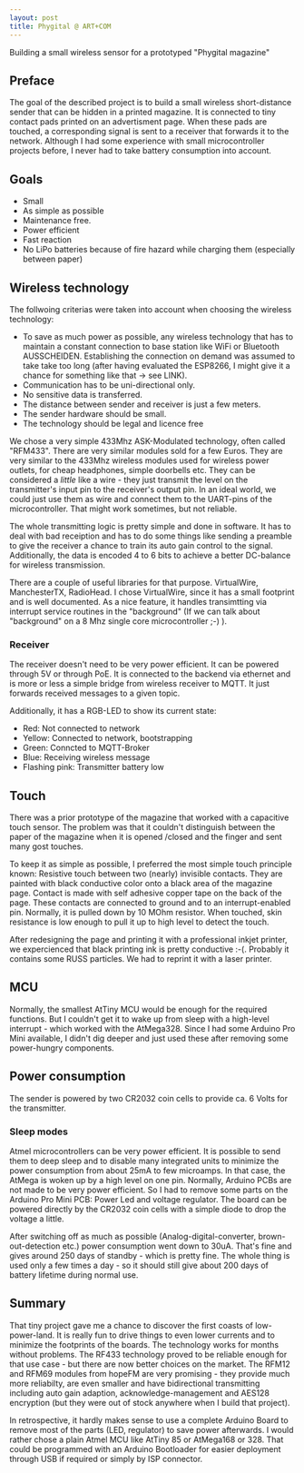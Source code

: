 ```yaml
---
layout: post
title: Phygital @ ART+COM
---
```

Building a small wireless sensor for a prototyped "Phygital magazine"


## Preface

The goal of the described project is to build a small wireless short-distance sender that can be hidden in a printed magazine. It is connected to tiny contact pads printed on an advertisment page. When these pads are touched, a corresponding signal is sent to a receiver that forwards it to the network.
Although I had some experience with small microcontroller projects before, I never had to take battery consumption into account. 

## Goals
* Small
* As simple as possible
* Maintenance free. 
* Power efficient 
* Fast reaction
* No LiPo batteries because of fire hazard while charging them (especially between paper)

## Wireless technology
The follwoing criterias were taken into account when choosing the wireless technology:

* To save as much power as possible, any wireless technology that has to maintain a constant connection to base station like WiFi or Bluetooth AUSSCHEIDEN. Establishing the connection on demand was assumed to take take too long (after having evaluated the ESP8266, I might give it a chance for something like that -> see LINK).
* Communication has to be uni-directional only.
* No sensitive data is transferred.
* The distance between sender and receiver is just a few meters.
* The sender hardware should be small.
* The technology should be legal and licence free

We chose a very simple 433Mhz ASK-Modulated technology, often called "RFM433". There are very similar modules sold for a few Euros. They are very similar to the 433Mhz wireless modules used for wireless power outlets, for cheap headphones, simple doorbells etc.
They can be considered a _little_ like a wire - they just transmit the level on the transmitter's input pin to the receiver's output pin. In an ideal world, we could just use them as wire and connect them to the UART-pins of the microcontroller. That might work sometimes, but not reliable.

The whole transmitting logic is pretty simple and done in software. It has to deal with bad receiption and has to do some things like sending a preamble to give the receiver a chance to train its auto gain control to the signal. Additionally, the data is encoded 4 to 6 bits to achieve a better DC-balance for wireless transmission.

There are a couple of useful libraries for that purpose. VirtualWire, ManchesterTX, RadioHead. I chose VirtualWire, since it has a small footprint and is well documented. As a nice feature, it handles transimtting via interrupt service routines in the "background" (If we can talk about "background" on a 8 Mhz single core microcontroller ;-) ).

### Receiver

The receiver doesn't need to be very power efficient. It can be powered through 5V or through PoE. It is connected to the backend via ethernet and is more or less a simple bridge from wireless receiver to MQTT. It just forwards received messages to a given topic.

Additionally, it has a RGB-LED to show its current state:
* Red: Not connected to network
* Yellow: Connected to network, bootstrapping
* Green: Conncted to MQTT-Broker
* Blue: Receiving wireless message
* Flashing pink: Transmitter battery low

## Touch
There was a prior prototype of the magazine that worked with a capacitive touch sensor. The problem was that it couldn't distinguish between the paper of the magazine when it is opened /closed and the finger and sent many gost touches. 

To keep it as simple as possible, I preferred the most simple touch principle known: Resistive touch between two (nearly) invisible contacts. They are painted with black conductive color onto a black area of the magazine page. Contact is made with self adhesive copper tape on the back of the page.
These contacts are connected to ground and to an interrupt-enabled pin. Normally, it is pulled down by 10 MOhm resistor. When touched, skin resistance is low enough to pull it up to high level to detect the touch.

After redesigning the page and printing it with a professional inkjet printer, we expercienced that black printing ink is pretty conductive :-(. Probably it contains some RUSS particles.
We had to reprint it with a laser printer.

## MCU
Normally, the smallest AtTiny MCU would be enough for the required functions. But I couldn't get it to wake up from sleep with a high-level interrupt - which worked with the AtMega328. Since I had some Arduino Pro Mini available, I didn't dig deeper and just used these after removing some power-hungry components.

## Power consumption

The sender is powered by two CR2032 coin cells to provide ca. 6 Volts for the transmitter.

### Sleep modes
Atmel microcontrollers can be very power efficient. It is possible to send them to deep sleep and to disable many integrated units to minimize the power consumption from about 25mA to few microamps. In that case, the AtMega is woken up by a high level on one pin.
Normally, Arduino PCBs are not made to be very power efficient. So I had to remove some parts on the Arduino Pro Mini PCB: Power Led and voltage regulator. The board can be powered directly by the CR2032 coin cells with a simple diode to drop the voltage a little.

After switching off as much as possible (Analog-digital-converter, brown-out-detection etc.) power consumption went down to 30uA. That's fine and gives around 250 days of standby - which is pretty fine. The whole thing is used only a few times a day - so it should still give about 200 days of battery lifetime during normal use.

## Summary
That tiny project gave me a chance to discover the first coasts of low-power-land. It is really fun to drive things to even lower currents and to minimize the footprints of the boards. 
The technology works for months without problems.
The RF433 technology proved to be reliable enough for that use case - but there are now better choices on the market. The RFM12 and RFM69 modules from hopeFM are very promising - they provide much more reliabilty, are even smaller and have bidirectional transmitting including auto gain adaption, acknowledge-management and AES128 encryption (but they were out of stock anywhere when I build that project).

In retrospective, it hardly makes sense to use a complete Arduino Board to remove most of the parts (LED, regulator) to save power afterwards. I would rather chose a plain Atmel MCU like AtTiny 85 or AtMega168 or 328.
That could be programmed with an Arduino Bootloader for easier deployment through USB if required or simply by ISP connector. 